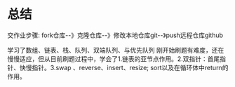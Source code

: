 # 总结
交作业步骤:
fork仓库--》克隆仓库--》修改本地仓库git--》push远程仓库github

学习了数组、链表、栈、队列、双端队列、与优先队列
刚开始刷题有难度，还在慢慢适应，但从目前刷题过程中，学会了1.链表的亚节点作用。2.双指针：首尾指针、快慢指针。3.<vector>swap 、reverse、insert、resize; <algorithm>sort以及在循环体中return的作用。

